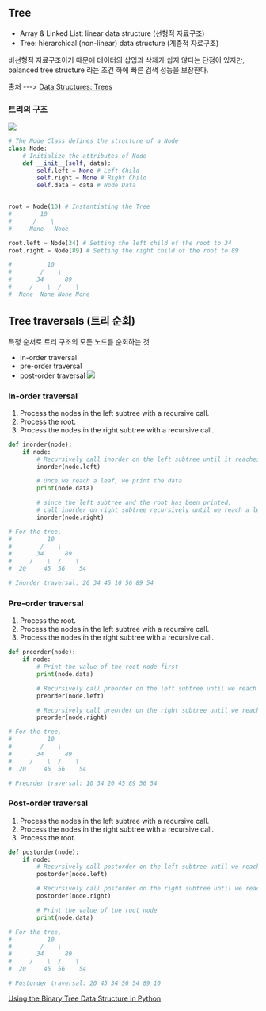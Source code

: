 ## Tree

- Array & Linked List: linear data structure (선형적 자료구조)
- Tree: hierarchical (non-linear) data structure (계층적 자료구조)

비선형적 자료구조이기 때문에 데이터의 삽입과 삭제가 쉽지 않다는 단점이 있지만,
balanced tree structure 라는 조건 하에 빠른 검색 성능을 보장한다.

출처 ---> [Data Structures: Trees
](https://www.youtube.com/watch?v=oSWTXtMglKE&t=446s)

### 트리의 구조

![](https://images.velog.io/images/wltjs10645/post/7c838cfb-ac89-403f-8cd3-d63482028422/image.png)

```python
# The Node Class defines the structure of a Node
class Node:
    # Initialize the attributes of Node
    def __init__(self, data):
        self.left = None # Left Child
        self.right = None # Right Child
        self.data = data # Node Data


root = Node(10) # Instantiating the Tree
#        10
#      /    \
#     None   None

root.left = Node(34) # Setting the left child of the root to 34
root.right = Node(89) # Setting the right child of the root to 89

#          10
#        /    \
#       34      89
#     /    \  /    \
#  None  None None None
```

## Tree traversals (트리 순회)

특정 순서로 트리 구조의 모든 노드를 순회하는 것

- in-order traversal
- pre-order traversal
- post-order traversal
  ![](https://images.velog.io/images/wltjs10645/post/726e24a0-f2a9-40d3-9705-d697b98e9c05/image.png)

### In-order traversal

1. Process the nodes in the left subtree with a recursive call.
2. Process the root.
3. Process the nodes in the right subtree with a recursive call.

```python
def inorder(node):
    if node:
        # Recursively call inorder on the left subtree until it reaches a leaf node
        inorder(node.left)

        # Once we reach a leaf, we print the data
        print(node.data)

        # since the left subtree and the root has been printed,
        # call inorder on right subtree recursively until we reach a leaf node.
        inorder(node.right)

# For the tree,
#          10
#        /    \
#       34      89
#     /    \  /    \
#  20     45  56    54

# Inorder traversal: 20 34 45 10 56 89 54
```

### Pre-order traversal

1. Process the root.
2. Process the nodes in the left subtree with a recursive call.
3. Process the nodes in the right subtree with a recursive call.

```python
def preorder(node):
    if node:
        # Print the value of the root node first
        print(node.data)

        # Recursively call preorder on the left subtree until we reach a leaf node.
        preorder(node.left)

        # Recursively call preorder on the right subtree until we reach a leaf node.
        preorder(node.right)

# For the tree,
#          10
#        /    \
#       34      89
#     /    \  /    \
#  20     45  56    54

# Preorder traversal: 10 34 20 45 89 56 54
```

### Post-order traversal

1. Process the nodes in the left subtree with a recursive call.
2. Process the nodes in the right subtree with a recursive call.
3. Process the root.

```python
def postorder(node):
    if node:
        # Recursively call postorder on the left subtree until we reach a leaf node.
        postorder(node.left)

        # Recursively call postorder on the right subtree until we reach a leaf node.
        postorder(node.right)

        # Print the value of the root node
        print(node.data)

# For the tree,
#          10
#        /    \
#       34      89
#     /    \  /    \
#  20     45  56    54

# Postorder traversal: 20 45 34 56 54 89 10

```

[Using the Binary Tree Data Structure in Python](https://www.section.io/engineering-education/binary-tree-data-structure-python/)
